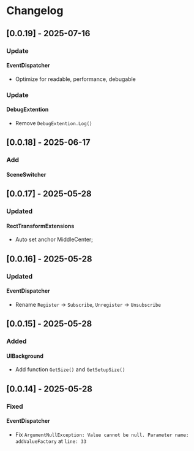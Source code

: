 # Changelog

## [0.0.19] - 2025-07-16
### Update
#### EventDispatcher
- Optimize for readable, performance, debugable
### Update
#### DebugExtention
- Remove `DebugExtention.Log()`

## [0.0.18] - 2025-06-17
### Add
#### SceneSwitcher

## [0.0.17] - 2025-05-28

### Updated
#### RectTransformExtensions
- Auto set anchor MiddleCenter;

## [0.0.16] - 2025-05-28

### Updated
#### EventDispatcher
- Rename `Register` → `Subscribe`, `Unregister` → `Unsubscribe` 

## [0.0.15] - 2025-05-28

### Added
#### UIBackground
- Add function `GetSize()` and `GetSetupSize()`

## [0.0.14] - 2025-05-28

### Fixed
#### EventDispatcher
- Fix ``ArgumentNullException: Value cannot be null. Parameter name: addValueFactory`` at ``line: 33``